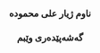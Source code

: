 
<h3 align="center">ناوم ژیار علی محمودە</h1>
<h3 align="center">گەشەپێدەری وێبم </h3>



<!-- <div style="display:flex;justify-content:center">
<a href="https://fb.com/zhyar.ali.mahmood" target="blank"><img src="https://cdn.iconscout.com/icon/free/png-128/facebook-224-498412.png" height="22" width="22" /></a>
<a href="viber://chat?number=07501520479" target="blank"><img src="https://cdn.iconscout.com/icon/free/png-64/viber-3691232-3073752.png" height="22" width="22" /></a>
</div>

<h3 align="right"><b>وە شارەزاییم لەمانە هەیە لەبواری فرۆنت ئێند</b></h3>

<div style="display:flex">
<img src="https://img.shields.io/badge/-Html-FF5733" width="50" height="25">
  <img src="https://img.shields.io/badge/-Css-2563EB" width="50" height="25">
  <img src="https://img.shields.io/badge/-JavaScript-FCD34D" width="50" height="25">
   <img src="https://img.shields.io/badge/-JQuery-3B82F6" width="50" height="25">
    <img src="https://img.shields.io/badge/-Vue%20Js-059669" width="50" height="25">
      <img src="https://img.shields.io/badge/-Vuetify%20Js-60A5FA" width="50" height="25">
      <img src="https://img.shields.io/badge/-Nuxt%20Js-059669" width="50" height="25">
       <img src="https://img.shields.io/badge/-Vite%20Js-4F46E5" width="50" height="25">
         <img src="https://img.shields.io/badge/-Tailwind%20Css-3B82F6" width="50" height="25">
           <img src="https://img.shields.io/badge/-Bootstrap%20Css-3730A3" width="50" height="25">
             <img src="https://img.shields.io/badge/-Halfmoon%20Css-EC4899" width="50" height="25">
               <img src="https://img.shields.io/badge/-Sass-DB2777" width="50" height="25">

  
 
</div>

<br><br>

<h3 align="right"><b>وە شارەزاییم لەمانە هەیە لەبواری  باکێند</b></h3>

<div style="display:flex">
  <h5>PHP</h5> 
  <h5>PHP OOP</h5>
  <h5>PHP MVC</h5>
  <h5>LARAVEL</h5>
  <h5>NODE JS</h5>
  <h5>EXPRESS JS</h5>
</div> -->



